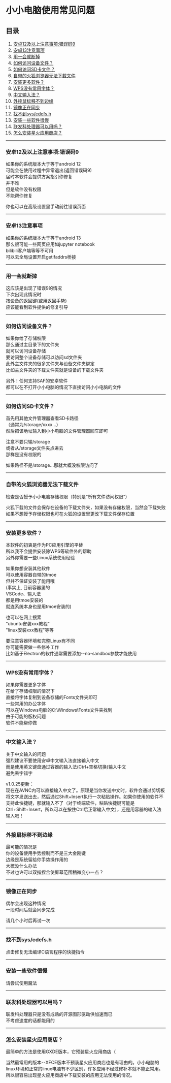 # 小小电脑使用常见问题

## 目录
1. [安卓12及以上注意事项:错误码9](#安卓12及以上注意事项错误码9)  
2. [安卓13注意事项](#安卓13注意事项)  
3. [用一会就断掉](#用一会就断掉)  
4. [如何访问设备文件？](#如何访问设备文件)  
5. [如何访问SD卡文件？](#如何访问SD卡文件)  
6. [自带的火狐浏览器无法下载文件](#自带的火狐浏览器无法下载文件)  
7. [安装更多软件？](#安装更多软件)  
8. [WPS没有常用字体？](#WPS没有常用字体)  
9. [中文输入法？](#中文输入法)  
10. [外接鼠标移不到边缘](#外接鼠标移不到边缘)  
11. [镜像正在同步](#镜像正在同步)  
12. [找不到sys/cdefs.h](#找不到syscdefsh)  
13. [安装一些软件很慢](#安装一些软件很慢)  
14. [联发科处理器可以用吗？](#联发科处理器可以用吗)  
15. [怎么安装星火应用商店？](#怎么安装星火应用商店)

---

### 安卓12及以上注意事项:错误码9
如果你的系统版本大于等于android 12  
可能会在使用过程中异常退出(返回错误码9)  
届时本软件会提供方案指引你修复  
并不难  
但是软件没有权限  
不能帮你修复  

你也可以在高级设置里手动前往错误页面

---

### 安卓13注意事项
如果你的系统版本大于等于android 13  
那么很可能一些网页应用如jupyter notebook  
bilibili客户端等等不可用  
可以去全局设置开启getifaddrs桥接

---

### 用一会就断掉
这应该是出现了错误9的情况  
下次出现此情况时  
按设备的返回键(或用返回手势)  
应该能看到软件提供的修复引导

---

### 如何访问设备文件？
如果你给了存储权限  
那么通过主目录下的文件夹  
就可以访问设备存储  
要访问整个设备存储可以访问sd文件夹  
此外主文件夹的很多文件夹与设备文件夹绑定  
比如主文件夹的下载文件夹就是设备的下载文件夹  

另外！任何支持SAF的安卓软件  
都可以在不打开小小电脑的情况下直接访问小小电脑的文件

---

### 如何访问SD卡文件？
首先用其他文件管理器查看SD卡路径  
（通常为/storage/xxxx...）  
然后把该地址输入到小小电脑的文件管理器回车即可  

注意不要只输/storage  
或者从/storage文件夹点进去  
那样是没有权限的

如果路径不是/storage...那就大概没权限访问了

---

### 自带的火狐浏览器无法下载文件
检查是否授予小小电脑存储权限（特别是“所有文件访问权限”）  

火狐下载的文件会保存在设备的下载文件夹，如果没有存储权限，当然会下载失败  
如果不想授予存储权限也可在火狐的设置里更改下载文件保存位置

---

### 安装更多软件？
本软件的初衷是作为PC应用引擎的平替  
所以我不会提供安装除WPS等软件外的帮助  
另外你需要一些Linux系统使用经验  

如果你想安装其他软件  
可以使用容器自带的tmoe  
但并不保证安装了能用哦  
(事实上, 目前容器里的  
VSCode、输入法  
都是用tmoe安装的  
就连系统本身也是用tmoe安装的)  

也可以在网上搜索  
"ubuntu安装xxx教程"  
"linux安装xxx教程"等等  

要注意容器环境和完整Linux有不同  
你可能需要做一些修补工作  
比如基于Electron的软件通常需要添加--no-sandbox参数才能使用

---

### WPS没有常用字体？
如果你需要更多字体  
在给了存储权限的情况下  
直接将字体复制到设备存储的Fonts文件夹即可  
一些常用的办公字体  
可以在Windows电脑的C:\Windows\Fonts文件夹找到  
由于可能的版权问题  
软件不能帮你做

---

### 中文输入法？
关于中文输入的问题  
强烈建议不要使用安卓中文输入法直接输入中文  
而是使用英文键盘通过容器的输入法(Ctrl+空格切换)输入中文  
避免丢字错字

v1.0.25更新：  
现在在AVNC内可以直接输入中文了。原理是当你发送中文时，软件会通过剪切板将文字发送出去，然后通过Shift+Insert执行一次粘贴操作。如果你使用的软件不支持此快捷键，那就输入不了（对于终端软件，粘贴快捷键可能是Ctrl+Shift+Insert，所以可以在按住Ctrl后正常输入中文），还是用容器的输入法输入吧！

---

### 外接鼠标移不到边缘
最可能的情况是  
你的设备使用手势控制而不是三大金刚键  
边缘是系统留给你手势操作用的  
大概没什么办法  
不过也许可以双指捏合使屏幕范围稍微变小一点？

---

### 镜像正在同步
偶尔会出现这种情况  
一段时间后就会同步完成  

请几个小时后再试一次

---

### 找不到sys/cdefs.h
点击修复无法编译C语言程序的快捷指令

---

### 安装一些软件很慢
请尝试使用魔法

---

### 联发科处理器可以用吗？
联发科处理器只是没有成熟的开源图形驱动供加速而已  
不考虑速度的话都能用的

---

### 怎么安装星火应用商店？
最简单的方法是使用GXDE版本，它预装星火应用商店（  

当然最常用的版本--XFCE版本不预装星火应用商店也是有理由的。小小电脑的linux环境和正常的linux电脑有不少区别，许多应用不经过修补本就不能正常用。所以很容易出现星火应用商店中下载安装的应用无法使用的情况。